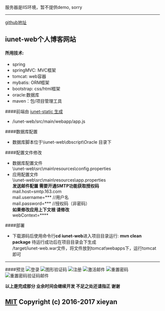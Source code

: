 服务器是IIS环境，暂不提供demo, sorry

---

[github地址](https://github.com/iunet/iunet-web)
## iunet-web个人博客网站
#### 所用技术:
 - spring
 - springMVC: MVC框架
 - tomcat: web容器
 - mybatis: ORM框架
 - bootstrap: css/html框架
 - oracle:数据库
 - maven：包/项目管理工具

####前端由 [iunet-static 生成](https://github.com/iunet/iunet-static)
- /iunet-web/src/main/webapp/app.js

####数据库配置
- 数据库脚本位于\iunet-web\dbscript\Oracle 目录下

####配置文件修改
- 数据库配置文件  
  \iunet-web\src\main\resources\config.properties  
- 应用配置文件   
  \iunet-web\src\main\resources\app.properties  
  **发送邮件配置 需要开通SMTP功能获取授权码**  
  mail.host=smtp.163.com  
  mail.username=*** //用户名  
  mail.password=*** //授权码（非密码）  
  **如果修改应用上下文根 请修改**  
  webContext=**** 

####部署

- 下载源码后使用命令行**cd iunet-web**进入项目目录运行: **mvn clean package** 待运行成功后在项目目录会下生成  
  /target/iunet-web.war文件，将文件放到tomcat\webapps下，运行tomcat即可

---
####预览
![登录](https://iunet.github.io/conf/iunet-web/login/login.png)
![图形验证码](https://iunet.github.io/conf/iunet-web/login/identifying_code.png)
![注册](https://iunet.github.io/conf/iunet-web/login/register.png)
![激活邮件](https://iunet.github.io/conf/iunet-web/login/active_mail.png)
![重置密码](https://iunet.github.io/conf/iunet-web/login/reset_password.png)
![重置密码验证码邮件](https://iunet.github.io/conf/iunet-web/login/reset_password_mail.png)


**以上是完成部分 业余时间会继续开发 不足之处还请指正 谢谢**  


[MIT](http://opensource.org/licenses/MIT)
Copyright (c) 2016-2017 xieyan
---